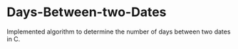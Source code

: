 # Days-Between-two-Dates
Implemented algorithm to determine the number of days between two dates in C.
